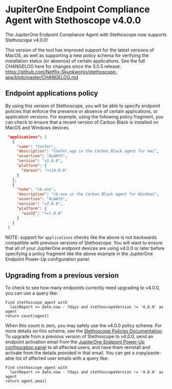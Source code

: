 # JupiterOne Endpoint Compliance Agent with Stethoscope v4.0.0

The JupiterOne Endpoint Compliance Agent with Stethoscope now supports
Stethoscope v4.0.0!

This version of the tool has improved support for the latest versions of MacOS,
as well as supporting a new policy schema for verifying the installation status
(or absence) of certain applications. See the full CHANGELOG here for changes
since the 3.0.5 release:
<https://github.com/Netflix-Skunkworks/stethoscope-app/blob/master/CHANGELOG.md>

## Endpoint applications policy

By using this version of Stethoscope, you will be able to specify endpoint
policies that enforce the presence or absence of certain applications, or
application versions. For example, using the following policy fragment, you can
check to ensure that a recent version of Carbon Black is installed on MacOS and
Windows devices.

```json
 "applications": [
   {
     "name": "Confer",
     "description": "Confer.app is the Carbon Black agent for mac",
     "assertion": "ALWAYS",
     "version": ">2.0.0",
     "platform": {
       "darwin": ">=10.0.0"
     }
   },
   {
     "name": "cb.exe",
     "description": "cb.exe is the Carbon Black agent for Windows",
     "assertion": "ALWAYS",
     "version": ">2.0.0",
     "platform": {
       "win32": ">=7.0.0"
     }
   }
 ]
```

NOTE: support for `applications` checks like the above is not backwards
compatible with previous versions of Stethoscope. You will want to ensure that
all of your JupiterOne endpoint devices are using v4.0.0 or later before
specifying a policy fragment like the above example in the JupiterOne Endpoint
Power-Up configuration panel.

## Upgrading from a previous version

To check to see how many endpoints currently need upgrading to v4.0.0, you can
use a query like:

```j1ql
Find stethoscope_agent with
  lastReport >= date.now - 7days and stethoscopeVersion != '4.0.0' as agent
return count(agent)
```

When this count is zero, you may safely use the v4.0.0 policy schema. For more
details on this schema, see the [Stethoscope Policies Documentation][1].
To upgrade from a previous version of Stethoscope to v4.0.0, send an endpoint
activation email from the [JupiterOne Endpoint Power-Up configuration panel][2]
to all affected users, and have them reinstall and activate from the details
provided in that email. You can get a copy/paste-able list of affected user
emails with a query like:

```j1ql
Find stethoscope_agent with
  lastReport >= date.now - 7days and stethoscopeVersion != '4.0.0' as agent
return agent.email
```

[1]: https://github.com/Netflix-Skunkworks/stethoscope-app/blob/master/docs/POLICIES.md
[2]: https://apps.us.jupiterone.io/powerups/endpoint-agent
